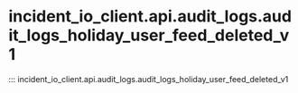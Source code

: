 # incident_io_client.api.audit_logs.audit_logs_holiday_user_feed_deleted_v1

::: incident_io_client.api.audit_logs.audit_logs_holiday_user_feed_deleted_v1

